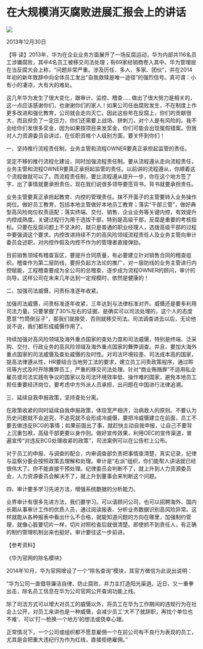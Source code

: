 # 在大规模消灭腐败进展汇报会上的讲话
<img class="pv" src="https://api.visitor.plantree.me/visitor-badge/pv?namespace=plantree.me&key=renzhengfei-speeches/./docs/speeches/2013/12/任正非在大规模消灭腐败进展汇报会上的讲话.md">


2013年12月30日



【导  读】2013年，华为在企业业务方面展开了一场反腐运动，华为内部共116名员工涉嫌腐败，其中4名员工被移交司法处理；有69家经销商卷入其中。华为管理层在当反腐大会上称，“问题非常严重。涉及历任、多人、多家、团伙”，并在2014年初的新年致辞中向全体员工发出“自我救赎是唯一途径”的强烈信号。真可谓：小有小的凄凉，大有大的难处。



这几年华为发生了很大变化，跟审计、监控、稽查……做出了很大努力是相关的，这一点应该感谢你们，也谢谢你们的家人！如果公司任由腐败发生，不在制度上作更多改进和强化教育，公司就会走向灭亡。因此这些年在反腐上，你们的贡献很大，而且担负了一定压力，你们还需要上战场、拼刺刀，对个人是有风险的。我不会给你们发很多奖金，因为如果按项目来发奖金，你们可能会出现冤假错案。但我对人力资源委员会讲过，在任职资格个人级别方面，要关怀到你们！

一、坚持推行流程责任制，业务主管和流程OWNER要真正承担起监管的责任。

坚定不移的推行流程化建设，同时加强流程责任制。要从流程遵从走向流程责任，业务主管和流程OWNER要真正承担起监管的责任。以前讲的流程遵从，你顺着这个流程做就可以了。而流程责任制，要比流程遵从提升一步，你在这个地方签了字，出了事情就要承担责任。现在我们说很多领导要签背书，背书就要承担责任。

业务主管要真正承担起教育、内控的管理责任。抹不开面子的主管要转入业务操作岗位。做好员工教育，包括本地主管做好本地员工教育；落实“干部三管”，做好典型高风险岗位权责适配；落实终端、交付、销售、企业业务等关键内控，有效提升内控成熟度。关键过程行为用于选拔干部，特别是高级干部，反腐是重要的考核指标。只要在反腐问题上不坚决的，就只是普通的职业经理人，选拨高级干部的过程中要强调这个要求。内控改进持续不力的高风险领域流程责任人及业务主管向审计委员会述职，对内控作假及内控不作为的管理者直接弹劾。

目前销售领域有稽查盲区，要提升合同质量，有必要建立针对销售合同的稽查组织。稽查作为第二层防线，要担负起方法论的推广，对一层防线的业务主管进行内控赋能，工程稽查要成为全公司的总稽查，逐步成为流程OWNER的顾问，审计的向导。这样公司在未来几年达到一定规模时，依然是健康的！

二、加强司法威慑，问责标准逐年收紧。

加强司法威慑，问责标准逐年收紧，三年达到与法律标准对齐。威慑还是要多利用司法力量。只要掌握了30%左右的证据，是确实可以司法处理的，这个人的态度愿意“竹筒倒豆子”，那我们就接受，否则就移交司法。司法调查进去以后，无论他说不说，我们都形成威慑作用了。

持续加强对高风险领域及海外重点国家的查处力度和司法威慑，特别是终端、泛采购、交付、行政业务的高风险领域及海外重点国家的舞弊调查。并且，要加大海外重点国家的司法威慑及查处威慑的及时性。对司法环境较差、司法成本高的国家，提高法律遵从性，HR要结合当地劳工法的要求，建立员工问责政策程序，通过聆讯等方式及时开除舞弊员工，严重的移交司法处理。针对“商业贿赂罪”不适用私企雇员或司法实践有争议的国家以及司法环境效率低、操作难的国家，避免本地员工担任重要经济岗位，要考虑中方外派人员承担，出问题在中国进行法律追溯。

三、延续自我申报政策，坚持查处分离。

在政策收紧的同时延续自我申报政策，体现宽严相济，治病救人的原则。不要认为历史问题就不会追究，不追究就不会形成冷威慑，要把冷威慑建立在前面，员工不要去做违反BCG的事情；如果前面出了事，就赶快主动自我申报，让自己不要背上沉重包袱，高级干部更要以身作则。做好宣传效果，利用OEC的宣传渠道，普遍宣传“对违反BCG处理收紧的政策”，司法案例可以在公告栏上公布。

对于员工的申报、与调查的配合，内审调查部负责把事情查清楚，真实记录，纪律与监察分委会按照政策去理解和处理。审计是“右派”组织，你们能帮人讲话就已经很伟大了。你不能直接干预处理。纪律委员会判断不了，就上升到人力资源委员会，人力资源委员会解决不了，就上升到董事会来判断这个问题。

四、审计要多学习先进方法，增强系统数据的分析能力。

业界审计有很多先进方法，我们要学习。可以请顾问公司，也可以招聘海外、国内长期从事审计工作的优质人员，通过阅读报表、分析业务数据识别高风险异常。这样就能从各种报表中看出什么不合格，就能知道问题的方向在哪里，加强制约管理，就像心脏要切片一样，切片对照检查后就很清楚。即使抓不到责任人，有正确的制约管理机制出来也挺好。审计要往这一步前进。



【参考资料】

《华为官网的除名模块》



2014年10月，华为官网增设了一个“除名查询”模块，其官方微信为此说出说明：

“华为公司一直倡导廉洁自律、防止腐败，并力主打造阳光渠道。近日，又一重拳出击，除名员工信息在华为公司官网公开查询功能上线。

除了司法方式可以增大对员工的威慑以外，将员工在华为工作期间的违规行为在社会上公开，对员工来讲也是一种威慑，会减少员工‘大不了就辞职，再找个单位也不难’、可以‘打一枪换一个地方’的想法或侥幸心理。

正常情况下，一个公司或组织都不愿意雇佣一个在前公司有不良行为表现的员工，尤其是会把重大违纪行为作为红线，直接拒绝雇佣。”
